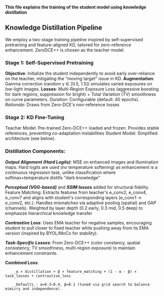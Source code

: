 **This file explains the training of the student model using knowledge distillation**

## Knowledge Distillation Pipeline

  We employ a two-stage training pipeline inspired by self-supervised pretraining and feature-aligned KD, tailored for zero-reference enhancement. ZeroDCE++ is chosen as the teacher model.
  
### Stage 1: Self-Supervised Pretraining

**Objective**: Initialize the student independently to avoid early over-reliance on the teacher, mitigating the "moving target" issue in KD.
**Augmentation**: Gamma correction (random γ ∈ [0.5, 1.5]) simulates varied exposures on low-light images.
**Losses**: Multi-Region Exposure Loss (aggressive boosting for dark regions, suppression for bright) + Total Variation (TV) smoothness on curve parameters.
*Duration*: Configurable (default: 40 epochs).
*Rationale*: Draws from Zero-DCE's non-reference losses

### Stage 2: KD Fine-Tuning

Teacher Model: Pre-trained Zero-DCE++ loaded and frozen. Provides stable references, preventing co-adaptation instabilities
Student Model: Simplified architecture (see below).

### Distillation Components:

**_Output Alignment (Hard Logits)_**: MSE on enhanced images and illumination maps. Hard logits are used (no temperature softening) as enhancement is a continuous regression task, unlike classification where softmax+temperature distills "dark knowledge"

**_Perceptual (VGG-based)_** and **_SSIM losses_** added for structural fidelity.
Feature Matching: Extracts features from teacher's e_conv2, e_conv4, e_conv7 and aligns with student's corresponding layers (e_conv1 → e_conv2, etc.). Handles mismatches via adaptive pooling (spatial) and GAP (channels). Weighted by layer depth (0.2 early, 0.3 mid, 0.5 deep) to emphasize hierarchical knowledge transfer

**_Contrastive Loss_**: Uses EMA teacher for negative samples, encouraging student to pull closer to fixed teacher while pushing away from its EMA version (inspired by BYOL/MoCo for stability).

**_Task-Specific Losses_**: From Zero-DCE++ (color constancy, spatial consistency, TV smoothness, multi-region exposure) to maintain enhancement constraints.

**Combined Loss**: 
        
        _α × distillation + β × feature_matching + (1 - α - β) × task_losses + contrastive_loss

        _Defaults_: α=0.3–0.4, β=0.1 (tuned via grid search to balance mimicry and independence).


